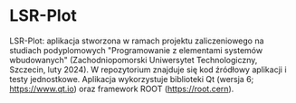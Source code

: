 # LSR-Plot
LSR-Plot: aplikacja stworzona w ramach projektu zaliczeniowego na studiach podyplomowych "Programowanie z elementami systemów wbudowanych" (Zachodniopomorski Uniwersytet Technologiczny, Szczecin, luty 2024). W repozytorium znajduje się kod źródłowy aplikacji i testy jednostkowe. Aplikacja wykorzystuje biblioteki Qt (wersja 6; https://www.qt.io) oraz framework ROOT (https://root.cern).
